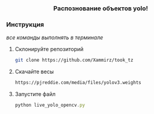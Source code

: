 <div align="center">
  <h3 align="center">Распознование объектов yolo!</h3>
</div>

### Инструкция

_все команды выполнять в терминале_


1. Склонируйте репозиторий
   ```sh
   git clone https://github.com/Xammirz/took_tz
   ```
2. Скачайте весы
   ```sh
   https://pjreddie.com/media/files/yolov3.weights
   ```
3. Запустите файл
   ```js
   python live_yolo_opencv.py
   ```
